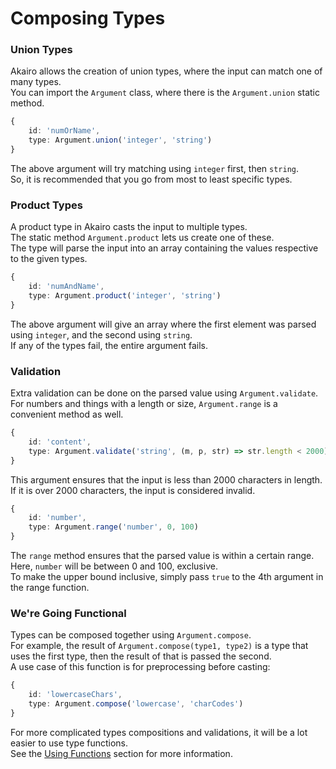 <!-- markdownlint-disable MD001 -->

# Composing Types

### Union Types

Akairo allows the creation of union types, where the input can match one of many types.  
You can import the `Argument` class, where there is the `Argument.union` static method.

```ts
{
    id: 'numOrName',
    type: Argument.union('integer', 'string')
}
```

The above argument will try matching using `integer` first, then `string`.  
So, it is recommended that you go from most to least specific types.

### Product Types

A product type in Akairo casts the input to multiple types.  
The static method `Argument.product` lets us create one of these.  
The type will parse the input into an array containing the values respective to the given types.

```ts
{
    id: 'numAndName',
    type: Argument.product('integer', 'string')
}
```

The above argument will give an array where the first element was parsed using `integer`, and the second using `string`.  
If any of the types fail, the entire argument fails.

### Validation

Extra validation can be done on the parsed value using `Argument.validate`.  
For numbers and things with a length or size, `Argument.range` is a convenient method as well.

```ts
{
    id: 'content',
    type: Argument.validate('string', (m, p, str) => str.length < 2000)
}
```

This argument ensures that the input is less than 2000 characters in length.  
If it is over 2000 characters, the input is considered invalid.

```ts
{
    id: 'number',
    type: Argument.range('number', 0, 100)
}
```

The `range` method ensures that the parsed value is within a certain range.  
Here, `number` will be between 0 and 100, exclusive.  
To make the upper bound inclusive, simply pass `true` to the 4th argument in the range function.

### We're Going Functional

Types can be composed together using `Argument.compose`.  
For example, the result of `Argument.compose(type1, type2)` is a type that uses the first type, then the result of that is passed the second.  
A use case of this function is for preprocessing before casting:

```ts
{
    id: 'lowercaseChars',
    type: Argument.compose('lowercase', 'charCodes')
}
```

For more complicated types compositions and validations, it will be a lot easier to use type functions.  
See the [Using Functions](./functions.md) section for more information.
